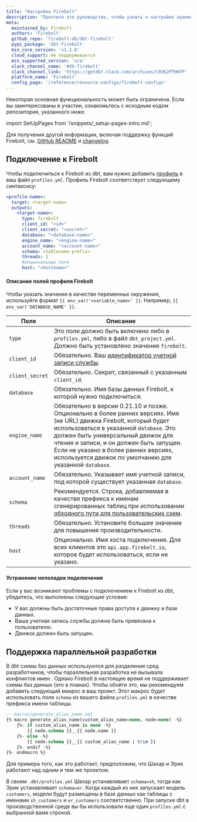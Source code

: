 ```yaml
---
title: "Настройка Firebolt"
description: "Прочтите это руководство, чтобы узнать о настройке хранилища Firebolt в dbt."
meta:
  maintained_by: Firebolt
  authors: 'Firebolt'
  github_repo: 'firebolt-db/dbt-firebolt'
  pypi_package: 'dbt-firebolt'
  min_core_version: 'v1.1.0'
  cloud_support: Не поддерживается
  min_supported_version: 'n/a'
  slack_channel_name: '#db-firebolt'
  slack_channel_link: 'https://getdbt.slack.com/archives/C03K2PTHHTP'
  platform_name: 'Firebolt'
  config_page: '/reference/resource-configs/firebolt-configs'
---
```


Некоторая основная функциональность может быть ограничена. Если вы заинтересованы в участии, ознакомьтесь с исходным кодом репозитория, указанного ниже.

import SetUpPages from '/snippets/_setup-pages-intro.md';

<SetUpPages meta={frontMatter.meta} />

Для получения другой информации, включая поддержку функций Firebolt, см. [GitHub README](https://github.com/firebolt-db/dbt-firebolt/blob/main/README.md) и [changelog](https://github.com/firebolt-db/dbt-firebolt/blob/main/CHANGELOG.md).

## Подключение к Firebolt

Чтобы подключиться к Firebolt из dbt, вам нужно добавить [профиль](https://docs.getdbt.com/docs/core/connection-profiles) в ваш файл `profiles.yml`. Профиль Firebolt соответствует следующему синтаксису:

<File name='profiles.yml'>

```yml
<profile-name>:
  target: <target-name>
  outputs:
    <target-name>:
      type: firebolt
      client_id: "<id>"
      client_secret: "<secret>"
      database: "<database-name>"
      engine_name: "<engine-name>"
      account_name: "<account-name>"
      schema: <tablename-prefix>
      threads: 1
      #опциональные поля
      host: "<hostname>"
```

</File>

#### Описание полей профиля Firebolt

Чтобы указать значения в качестве переменных окружения, используйте формат `{{ env_var('<variable_name>' }}`. Например, `{{ env_var('DATABASE_NAME' }}`.

| Поле                    | Описание |
|--------------------------|--------------------------------------------------------------------------------------------------------|
| `type`                   | Это поле должно быть включено либо в `profiles.yml`, либо в файл `dbt_project.yml`. Должно быть установлено значение `firebolt`. |
| `client_id`                   | Обязательно. Ваш [идентификатор учетной записи службы](https://docs.firebolt.io/godocs/Guides/managing-your-organization/service-accounts.html). |
| `client_secret`               | Обязательно. Секрет, связанный с указанным `client_id`. |
| `database`               | Обязательно. Имя базы данных Firebolt, к которой нужно подключиться. |
| `engine_name`            | Обязательно в версии 0.21.10 и позже. Опционально в более ранних версиях. Имя (не URL) движка Firebolt, который будет использоваться в указанной `database`. Это должен быть универсальный движок для чтения и записи, и он должен быть запущен. Если не указано в более ранних версиях, используется движок по умолчанию для указанной `database`. |
| `account_name`           | Обязательно. Указывает имя учетной записи, под которой существует указанная `database`. |
| `schema`                 | Рекомендуется. Строка, добавляемая в качестве префикса к именам сгенерированных таблиц при использовании [обходного пути для пользовательских схем](https://docs.getdbt.com/reference/warehouse-profiles/firebolt-profile#supporting-concurrent-development). |
| `threads`                | Обязательно. Установите большее значение для повышения производительности. |
| `host`                   | Опционально. Имя хоста подключения. Для всех клиентов это `api.app.firebolt.io`, которое будет использоваться, если не указано. |

#### Устранение неполадок подключения

Если у вас возникают проблемы с подключением к Firebolt из dbt, убедитесь, что выполнены следующие условия:
- У вас должны быть достаточные права доступа к движку и базе данных.
- Ваша учетная запись службы должна быть привязана к пользователю.
- Движок должен быть запущен.

## Поддержка параллельной разработки

В dbt схемы баз данных используются для разделения сред разработчиков, чтобы параллельная разработка не вызывала конфликтов имен <Term id="table" />. Однако Firebolt в настоящее время не поддерживает схемы баз данных (это в планах). Чтобы обойти это, мы рекомендуем добавить следующий макрос в ваш проект. Этот макрос будет использовать поле `schema` из вашего файла `profiles.yml` в качестве префикса имени таблицы.

```sql
-- macros/generate_alias_name.sql
{% macro generate_alias_name(custom_alias_name=none, node=none) -%}
    {%- if custom_alias_name is none -%}
        {{ node.schema }}__{{ node.name }}
    {%- else -%}
        {{ node.schema }}__{{ custom_alias_name | trim }}
    {%- endif -%}
{%- endmacro %}
```

Для примера того, как это работает, предположим, что Шахар и Эрик работают над одним и тем же проектом.

В своем `.dbt/profiles.yml` Шахар устанавливает `schema=sh`, тогда как Эрик устанавливает `schema=er`. Когда каждый из них запускает модель `customers`, модели будут размещены в базе данных как таблицы с именами `sh_customers` и `er_customers` соответственно. При запуске dbt в производственной среде вы бы использовали еще один `profiles.yml` с выбранной вами строкой.